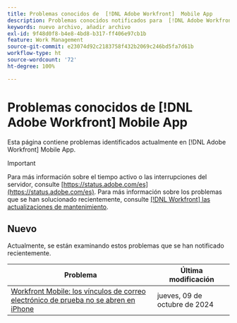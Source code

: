 ```yaml
---
title: Problemas conocidos de  [!DNL Adobe Workfront]  Mobile App
description: Problemas conocidos notificados para  [!DNL Adobe Workfront]  Mobile App
keywords: nuevo archivo, añadir archivo
exl-id: 9f48d0f8-b4e8-4bd8-b317-ff406e97cb1b
feature: Work Management
source-git-commit: e23074d92c2183758f432b2069c246bd5fa7d61b
workflow-type: ht
source-wordcount: '72'
ht-degree: 100%

---
```


# Problemas conocidos de [!DNL Adobe Workfront] Mobile App

Esta página contiene problemas identificados actualmente en [!DNL Adobe Workfront] Mobile App.

>[!IMPORTANT]
>
>Para más información sobre el tiempo activo o las interrupciones del servidor, consulte [https://status.adobe.com/es](https://status.adobe.com/es). Para más información sobre los problemas que se han solucionado recientemente, consulte [[!DNL Workfront] las actualizaciones de mantenimiento](../maintenance/current-updates.md).

<!--**There are currently no known issues for [!DNL Workfront Mobile]**-->

## Nuevo

Actualmente, se están examinando estos problemas que se han notificado recientemente.

| **Problema** | **Última modificación** |
| -----------------------------------------------------------------| ----------------- |
| [Workfront Mobile: los vínculos de correo electrónico de prueba no se abren en iPhone](known-issues-workfront/wf-mobile-proof-email-link-wont-open.md) | jueves, 09 de octubre de 2024 |

<!--
## Current Issues

|Issue  |Last Modified   | 
|---|---|
|Issue text  | YYYY/MM/DD  | 
-->
